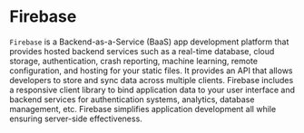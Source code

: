 # Firebase

`Firebase` is a Backend-as-a-Service (BaaS) app development platform that provides hosted backend services such as a real-time database, cloud storage, authentication, crash reporting, machine learning, remote configuration, and hosting for your static files. It provides an API that allows developers to store and sync data across multiple clients. Firebase includes a responsive client library to bind application data to your user interface and backend services for authentication systems, analytics, database management, etc. Firebase simplifies application development all while ensuring server-side effectiveness.